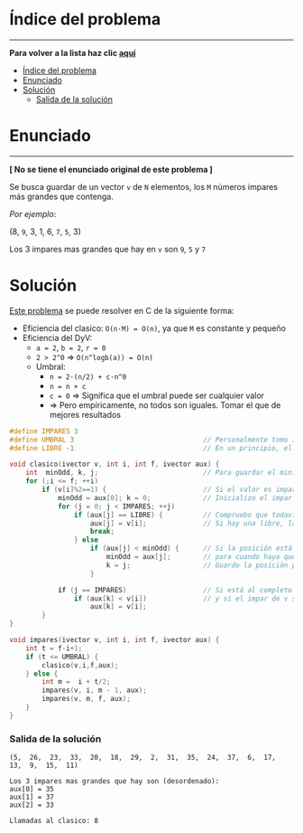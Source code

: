 # Índice del problema

***

**Para volver a la lista haz clic [aquí](./Index.md)**

<!-- TOC -->
* [Índice del problema](#índice-del-problema)
* [Enunciado](#enunciado)
* [Solución](#solución)
    * [Salida de la solución](#salida-de-la-solución)
<!-- TOC -->

# Enunciado

***

**[ No se tiene el enunciado original de este problema ]**

Se busca guardar de un vector ``v`` de ``N`` elementos, los ``M`` números impares más grandes que contenga.

_Por ejemplo_:

(8,  ``9``,  3,  1,  6,  ``7``,  ``5``,  3)

Los 3 impares mas grandes que hay en ``v`` son ``9``, ``5`` y ``7``

# Solución
[Este problema](#enunciado) se puede resolver en C de la siguiente forma:

* Eficiencia del clasico: ``O(n·M) = O(n)``, ya que ``M`` es constante y pequeño
* Eficiencia del DyV:
  * ``a = 2``, ``b = 2``, ``r = 0``
  * ``2 > 2^0`` => ``O(n^logb(a)) = O(n)``
  * Umbral:                                     
    * ``n = 2·(n/2) + c·n^0``
    * ``n = n + c``
    * ``c = 0`` => Significa que el umbral puede ser cualquier valor
    * => Pero empíricamente, no todos son iguales. Tomar el que de mejores resultados

```c
#define IMPARES 3
#define UMBRAL 3                                // Personalmente tomo 3, como el número IMPARES
#define LIBRE -1                                // En un principio, el vector de impares está libre al completo

void clasico(ivector v, int i, int f, ivector aux) {
    int  minOdd, k, j;                          // Para guardar el minimo de los impares y su posicion
    for (;i <= f; ++i)
        if (v[i]%2==1) {                        // Si el valor es impar
            minOdd = aux[0]; k = 0;             // Inicializo el impar mínimo de aux al primero
            for (j = 0; j < IMPARES; ++j)
                if (aux[j] == LIBRE) {          // Compruebo que todavía no haya posiciones libres
                    aux[j] = v[i];              // Si hay una libre, la asigno y corto el bucle
                    break;
                } else 
                    if (aux[j] < minOdd) {      // Si la posición está ocupada, busco el menor
                        minOdd = aux[j];        // para cuando haya que sustituir un número en aux
                        k = j;                  // Guardo la posición para sustituirla luego
                    }

            if (j == IMPARES)                   // Si está al completo
                if (aux[k] < v[i])              // y si el impar de v supera al más pequeño de aux
                    aux[k] = v[i];
        }
}

void impares(ivector v, int i, int f, ivector aux) {
    int t = f-i+1;
    if (t <= UMBRAL) {
        clasico(v,i,f,aux);
    } else {
        int m =  i + t/2;
        impares(v, i, m - 1, aux);
        impares(v, m, f, aux);
    }
}
```

### Salida de la solución
```
(5,  26,  23,  33,  20,  18,  29,  2,  31,  35,  24,  37,  6,  17,  13,  9,  15,  11)

Los 3 impares mas grandes que hay son (desordenado):
aux[0] = 35
aux[1] = 37
aux[2] = 33

Llamadas al clasico: 8
```